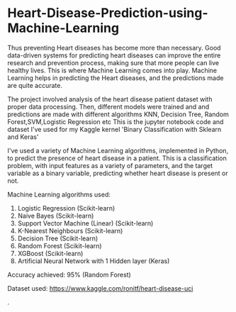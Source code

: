 # Heart-Disease-Prediction-using-Machine-Learning
Thus preventing Heart diseases has become more than necessary. Good data-driven systems for predicting heart diseases can improve the entire research and prevention process, making sure that more people can live healthy lives. This is where Machine Learning comes into play. Machine Learning helps in predicting the Heart diseases, and the predictions made are quite accurate.

The project involved analysis of the heart disease patient dataset with proper data processing. Then, different models were trained and and predictions are made with different algorithms KNN, Decision Tree, Random Forest,SVM,Logistic Regression etc
This is the jupyter notebook code and dataset I've used for my Kaggle kernel 'Binary Classification with Sklearn and Keras'

I've used a variety of Machine Learning algorithms, implemented in Python, to predict the presence of heart disease in a patient. This is a classification problem, with input features as a variety of parameters, and the target variable as a binary variable, predicting whether heart disease is present or not.

Machine Learning algorithms used:

1. Logistic Regression (Scikit-learn)
2. Naive Bayes (Scikit-learn)
3. Support Vector Machine (Linear) (Scikit-learn)
4. K-Nearest Neighbours (Scikit-learn)
5. Decision Tree (Scikit-learn)
6. Random Forest (Scikit-learn)
7. XGBoost (Scikit-learn)
8. Artificial Neural Network with 1 Hidden layer (Keras)

Accuracy achieved: 95% (Random Forest)

Dataset used: https://www.kaggle.com/ronitf/heart-disease-uci

.
